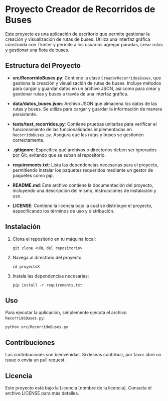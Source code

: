 # Proyecto Creador de Recorridos de Buses

Este proyecto es una aplicación de escritorio que permite gestionar la creación y visualización de rutas de buses. Utiliza una interfaz gráfica construida con Tkinter y permite a los usuarios agregar paradas, crear rutas y gestionar una flota de buses.

## Estructura del Proyecto

- **src/RecorridoBuses.py**: Contiene la clase `CreadorRecorridosBuses`, que gestiona la creación y visualización de rutas de buses. Incluye métodos para cargar y guardar datos en un archivo JSON, así como para crear y gestionar rutas y buses a través de una interfaz gráfica.

- **data/datos_buses.json**: Archivo JSON que almacena los datos de las rutas y buses. Se utiliza para cargar y guardar la información de manera persistente.

- **tests/test_recorridos.py**: Contiene pruebas unitarias para verificar el funcionamiento de las funcionalidades implementadas en `RecorridoBuses.py`. Asegura que las rutas y buses se gestionen correctamente.

- **.gitignore**: Especifica qué archivos o directorios deben ser ignorados por Git, evitando que se suban al repositorio.

- **requirements.txt**: Lista las dependencias necesarias para el proyecto, permitiendo instalar los paquetes requeridos mediante un gestor de paquetes como pip.

- **README.md**: Este archivo contiene la documentación del proyecto, incluyendo una descripción del mismo, instrucciones de instalación y uso.

- **LICENSE**: Contiene la licencia bajo la cual se distribuye el proyecto, especificando los términos de uso y distribución.

## Instalación

1. Clona el repositorio en tu máquina local:
   ```
   git clone <URL del repositorio>
   ```

2. Navega al directorio del proyecto:
   ```
   cd proyectoX
   ```

3. Instala las dependencias necesarias:
   ```
   pip install -r requirements.txt
   ```

## Uso

Para ejecutar la aplicación, simplemente ejecuta el archivo `RecorridoBuses.py`:
```
python src/RecorridoBuses.py
```

## Contribuciones

Las contribuciones son bienvenidas. Si deseas contribuir, por favor abre un issue o envía un pull request.

## Licencia

Este proyecto está bajo la Licencia [nombre de la licencia]. Consulta el archivo LICENSE para más detalles.